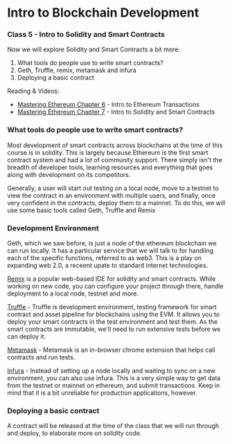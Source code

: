 # Intro to Blockchain Development

### Class 5 - Intro to Solidity and Smart Contracts

Now we will explore Solidity and Smart Contracts a bit more:

1. What tools do people use to write smart contracts?
2. Geth, Truffle, remix, metamask and infura
3. Deploying a basic contract

Reading & Videos:

- [Mastering Ethereum Chapter 6](https://github.com/ethereumbook/ethereumbook/blob/develop/06transactions.asciidoc) - Intro to Ethereum Transactions
- [Mastering Ethereum Chapter 7](https://github.com/ethereumbook/ethereumbook/blob/develop/07smart-contracts-solidity.asciidoc) - Intro to Solidity and Smart Contracts

### What tools do people use to write smart contracts?

Most development of smart contracts across blockchains at the time of this course is in solidity. This is largely because Ethereum is the first smart contract system and had a lot of community support. There simply isn't the breadth of developer tools, learning resources and everything that goes along with development on its competitors. 

Generally, a user will start out testing on a local node, move to a testnet to view the contract in an environment with multiple users, and finally, once very confident in the contracts, deploy them to a mainnet. To do this, we will use some basic tools called Geth, Truffle and Remix

### Development Environment

Geth, which we saw before, is just a node of the ethereum blockchain we can run locally. It has a particular service that we will talk to for handling each of the specific functions, referred to as web3. This is a play on expanding web 2.0, a receent upate to standard internet technologies.

[Remix](https://remix.ethereum.org) is a popular web-based IDE for solidity and smart contracts. While working on new code, you can configure your project through there, handle deployment to a local node, testnet and more.

[Truffle](https://truffleframework.com/docs/truffle/overview) - Truffle is development environment, testing framework for smart contract and asset pipeline for blockchains using the EVM. It allows you to deploy your smart contracts in the test environment and test them. As the smart contracts are immutable, we'll need to run extensive tests before we can deploy it.

[Metamask](https://metamask.io/) - Metamask is an in-browser chrome extension that helps call contracts and run tests.

[Infura](https://infura.io/) - Instead of setting up a node locally and waiting to sync on a new environment, you can also use infura. This is a very simple way to get data from the testnet or mainnet on ethereum, and submit transactions. Keep in mind that it is a bit unreliable for production applications, however.

### Deploying a basic contract

A contract will be released at the time of the class that we will run through and deploy, to elaborate more on solidity code.
